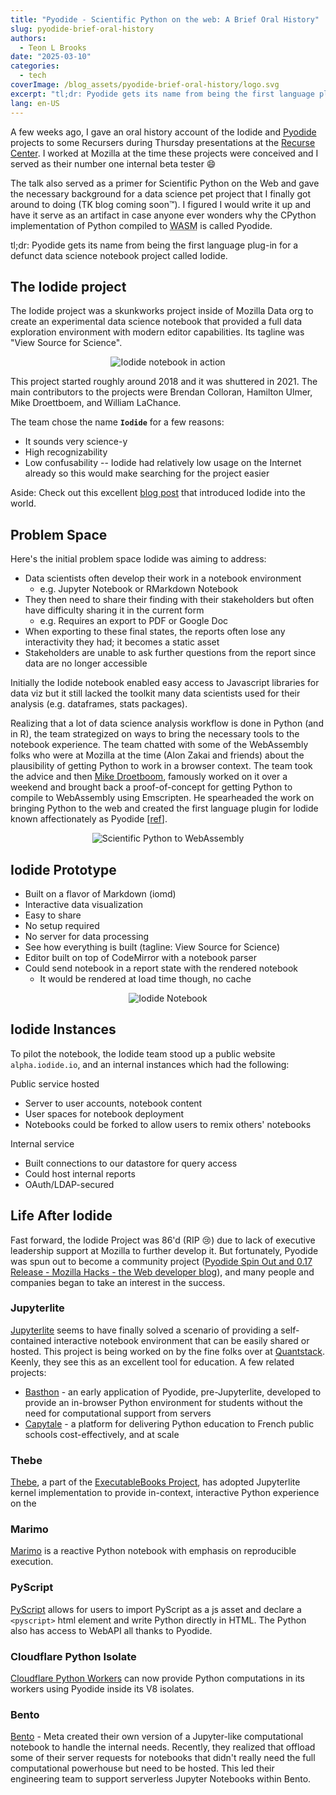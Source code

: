 ```yaml
---
title: "Pyodide - Scientific Python on the web: A Brief Oral History"
slug: pyodide-brief-oral-history
authors:
  - Teon L Brooks
date: "2025-03-10"
categories:
  - tech
coverImage: /blog_assets/pyodide-brief-oral-history/logo.svg
excerpt: "tl;dr: Pyodide gets its name from being the first language plug-in for a defunct data science notebook project called Iodide."
lang: en-US
---
```

A few weeks ago, I gave an oral history account of the Iodide and [Pyodide](https://pyodide.org) projects to some Recursers during Thursday presentations at the [Recurse Center](https://www.recurse.com/scout/click?t=f302bbc7dd078998e52bc365f1f73fa1). I worked at Mozilla at the time these projects were conceived and I served as their number one internal beta tester 😄

The talk also served as a primer for Scientific Python on the Web and gave the necessary background for a data science pet project that I finally got around to doing (TK blog coming soon™️). I figured I would write it up and have it serve as an artifact in case anyone ever wonders why the CPython implementation of Python compiled to <abbr title="Webassembly">WASM</abbr>  is called Pyodide.

tl;dr: Pyodide gets its name from being the first language plug-in for a defunct data science notebook project called Iodide.

## The Iodide project

The Iodide project was a skunkworks project inside of Mozilla Data org to create an experimental data science notebook that provided a full data exploration environment with modern editor capabilities. Its tagline was "View Source for Science".

<div style="text-align:center">
	<img src="/blog_assets/pyodide-brief-oral-history/iodide-explore-to-report.gif" alt="Iodide notebook in action">
</div>

This project started roughly around 2018 and it was shuttered in 2021. The main contributors to the projects were Brendan Colloran, Hamilton Ulmer, Mike Droettboem, and William LaChance.

The team chose the name **`Iodide`** for a few reasons:
- It sounds very science-y
- High recognizability
- Low confusability -- Iodide had relatively low usage on the Internet already so this would make searching for the project easier

Aside: Check out this excellent [blog post](https://hacks.mozilla.org/2019/03/iodide-an-experimental-tool-for-scientific-communicatiodide-for-scientific-communication-exploration-on-the-web/) that introduced Iodide into the world.

## Problem Space

Here's the initial problem space Iodide was aiming to address:
- Data scientists often develop their work in a notebook environment
	- e.g. Jupyter Notebook or RMarkdown Notebook
- They then need to share their finding with their stakeholders but often have difficulty sharing it in the current form
	- e.g. Requires an export to PDF or Google Doc
- When exporting to these final states, the reports often lose any interactivity they had; it becomes a static asset
- Stakeholders are unable to ask further questions from the report since data are no longer accessible

Initially the Iodide notebook enabled easy access to Javascript libraries for data viz but it still lacked the toolkit many data scientists used for their analysis (e.g. dataframes, stats packages).

Realizing that a lot of data science analysis workflow is done in Python (and in R), the team strategized on ways to bring the necessary tools to the notebook experience. The team chatted with some of the WebAssembly folks who were at Mozilla at the time (Alon Zakai and friends) about the plausibility of getting Python to work in a browser context. The team took the advice and then [Mike Droetboom](https://www.linkedin.com/in/mdboom), famously worked on it over a weekend and brought back a proof-of-concept for getting Python to compile to WebAssembly using Emscripten. He spearheaded the work on bringing Python to the web and created the first language plugin for Iodide known affectionately as Pyodide \[[ref](https://droettboom.com/blog/2018/04/04/python-in-the-browser/)\].

<div style="text-align:center">
	<img src="/blog_assets/pyodide-brief-oral-history/scientific-python-to-wasm.png" alt="Scientific Python to WebAssembly">
</div>

## Iodide Prototype
- Built on a flavor of Markdown (iomd)
- Interactive data visualization
- Easy to share
- No setup required
- No server for data processing
- See how everything is built (tagline: View Source for Science)
- Editor built on top of CodeMirror with a notebook parser
- Could send notebook in a report state with the rendered notebook
	- It would be rendered at load time though, no cache

<div style="text-align:center">
	<img src="/blog_assets/pyodide-brief-oral-history/iodide-notebook.png" alt="Iodide Notebook">
</div>

## Iodide Instances

To pilot the notebook, the Iodide team stood up a public website `alpha.iodide.io`, and an internal instances which had the following:

Public service hosted
- Server to user accounts, notebook content
- User spaces for notebook deployment
- Notebooks could be forked to allow users to remix others' notebooks

Internal service
- Built connections to our datastore for query access
- Could host internal reports
- OAuth/LDAP-secured

## Life After Iodide

Fast forward, the Iodide Project was 86'd (RIP 😢) due to lack of executive leadership support at Mozilla to further develop it. But fortunately, Pyodide was spun out to become a community project ([Pyodide Spin Out and 0.17 Release - Mozilla Hacks - the Web developer blog](https://hacks.mozilla.org/2021/04/pyodide-spin-out-and-0-17-release/)), and many people and companies began to take an interest in the success. 

### Jupyterlite
[Jupyterlite](https://jupyterlite.readthedocs.io) seems to have finally solved a scenario of providing a self-contained interactive notebook environment that can be easily shared or hosted. This project is being worked on by the fine folks over at [Quantstack](https://quantstack.net/). Keenly, they see this as an excellent tool for education. A few related projects:
- [Basthon](https://basthon.fr/) - an early application of Pyodide, pre-Jupyterlite, developed to provide an in-browser Python environment for students without the need for computational support from servers
- [Capytale](https://capytale2.ac-paris.fr/) - a platform for delivering Python education to French public schools cost-effectively, and at scale

### Thebe
[Thebe](https://thebe.readthedocs.io), a part of the [ExecutableBooks Project](https://executablebooks.org/), has adopted Jupyterlite kernel implementation to provide in-context, interactive Python experience on the 

### Marimo
[Marimo](https://marimo.io/) is a reactive Python notebook with emphasis on reproducible execution.

### PyScript
[PyScript](https://pyscript.net/) allows for users to import PyScript as a js asset and declare a `<pyscript>` html element and write Python directly in HTML. The Python also has access to WebAPI all thanks to Pyodide.

### Cloudflare Python Isolate
[Cloudflare Python Workers](https://blog.cloudflare.com/python-workers) can now provide Python computations in its workers using Pyodide inside its V8 isolates.

### Bento
[Bento](https://engineering.fb.com/2024/06/10/data-infrastructure/serverless-jupyter-notebooks-bento-meta/) - Meta created their own version of a Jupyter-like computational notebook to handle the internal needs. Recently, they realized that offload some of their server requests for notebooks that didn't really need the full computational powerhouse but need to be hosted. This led their engineering team to support serverless Jupyter Notebooks within Bento.
